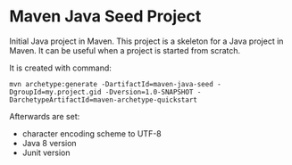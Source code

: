 # Maven Java Seed Project

Initial Java project in Maven. This project is a skeleton for a Java project in Maven. It can be useful when a project is started from scratch.

It is created with command:

`mvn archetype:generate -DartifactId=maven-java-seed -DgroupId=my.project.gid -Dversion=1.0-SNAPSHOT -DarchetypeArtifactId=maven-archetype-quickstart`

Afterwards are set:
 - character encoding scheme to UTF-8
 - Java 8 version
 - Junit version

